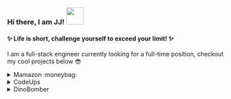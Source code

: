 ### Hi there, I am JJ!  <img src=https://media.giphy.com/media/5tmSbqO8XgdMeWyUcP/giphy.gif width='40' height='40'>
#### :sparkles: Life is short, challenge yourself to exceed your limit! :sparkles:

I am a full-stack engineer currently looking for a full-time position, checkout my cool projects below :sunglasses:
<details>
  <summary> Mamazon  :moneybag:</summary>
  <img src=https://mamazon-seeds.s3.us-west-1.amazonaws.com/mamazon+(2).png width='40' height='40'>
</details>
<details>
  <summary> CodeUps </summary>
</details>
<details>
  <summary> DinoBomber </summary>
</details>

<!--
**jjzhang329/jjzhang329** is a ✨ _special_ ✨ repository because its `README.md` (this file) appears on your GitHub profile.

Here are some ideas to get you started:

- 🔭 I’m currently working on ...
- 🌱 I’m currently learning ...
- 👯 I’m looking to collaborate on ...
- 🤔 I’m looking for help with ...
- 💬 Ask me about ...
- 📫 How to reach me: ...
- 😄 Pronouns: ...
- ⚡ Fun fact: ...
-->
